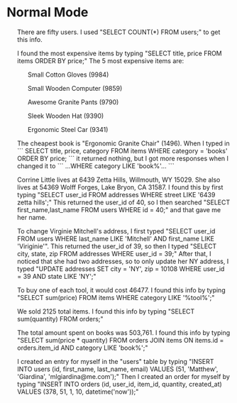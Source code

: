 <h1>Normal Mode</h1>
<p>
  <ol>
    <p>There are fifty users. I used "SELECT COUNT(*) FROM users;" to get this info.</p>
    <p>I found the most expensive items by typing "SELECT title, price FROM items ORDER BY price;" The 5 most expensive items are:
      <ol>
        <p>Small Cotton Gloves (9984)</p>
        <p>Small Wooden Computer (9859)</p>
        <p>Awesome Granite Pants (9790)</p>
        <p>Sleek Wooden Hat (9390)</p>
        <p>Ergonomic Steel Car (9341)</p>
      </ol></p>
    <p>The cheapest book is "Ergonomic Granite Chair" (1496). When I typed in
    ```
    SELECT title, price, category FROM items WHERE category = 'books' ORDER BY price;
    ```
     it returned nothing, but I got more responses when I changed it to
    ```
     ...WHERE category LIKE 'book%'...
    ```
      </p>
    <p>Corrine Little lives at 6439 Zetta Hills, Willmouth, WY 15029. She also lives at 54369 Wolff Forges, Lake Bryon, CA 31587. I found this by first typing "SELECT user_id FROM addresses WHERE street LIKE '6439 zetta hills';" This returned the user_id of 40, so I then searched "SELECT first_name,last_name FROM users WHERE id = 40;" and that gave me her name. </p>
    <p>To change Virginie Mitchell's address, I first typed "SELECT user_id FROM users WHERE last_name LIKE 'Mitchell' AND first_name LIKE 'Viriginie'". This returned the user_id of 39, so then I typed "SELECT city, state, zip FROM addresses WHERE user_id = 39;" After that, I noticed that she had two addresses, so to only update her NY address, I typed "UPDATE addresses SET city = 'NY', zip = 10108 WHERE user_id = 39 AND state LIKE 'NY';"</p>
    <p>To buy one of each tool, it would cost 46477. I found this info by typing "SELECT sum(price) FROM items WHERE category LIKE '%tool%';"</p>
    <p>We sold 2125 total items. I found this info by typing "SELECT sum(quantity) FROM orders;"</p>
    <p>The total amount spent on books was 503,761. I found this info by typing "SELECT sum(price * quantity) FROM orders JOIN items ON items.id = orders.item_id AND category LIKE 'book%';"</p>
    <p>I created an entry for myself in the "users" table by typing "INSERT INTO users (id, first_name, last_name, email) VALUES (51, 'Matthew', 'Giardina', 'mlgiardina@me.com');" Then I created an order for myself by typing "INSERT INTO orders (id, user_id, item_id, quantity, created_at) VALUES (378, 51, 1, 10, datetime('now'));"</p>
  </ol>
</p>


